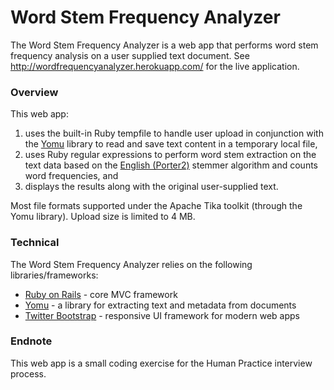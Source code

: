 # Word Stem Frequency Analyzer

The Word Stem Frequency Analyzer is a web app that performs word stem frequency analysis on a user supplied text document. See http://wordfrequencyanalyzer.herokuapp.com/ for the live application.


### Overview

This web app:
 1. uses the built-in Ruby tempfile to handle user upload in conjunction with the [Yomu](https://github.com/Erol/yomu) library to read and save text content in a temporary local file,
 2. uses Ruby regular expressions to perform word stem extraction on the text data based on the [English (Porter2)](http://snowball.tartarus.org/algorithms/english/stemmer.html) stemmer algorithm and counts word frequencies, and
 3. displays the results along with the original user-supplied text.

Most file formats supported under the Apache Tika toolkit (through the Yomu library). Upload size is limited to 4 MB.

### Technical

The Word Stem Frequency Analyzer relies on the following libraries/frameworks:

* [Ruby on Rails](http://rubyonrails.org/) - core MVC framework
* [Yomu](https://github.com/Erol/yomu) - a library for extracting text and metadata from documents
* [Twitter Bootstrap](http://getbootstrap.com/2.3.2/) - responsive UI framework for modern web apps


### Endnote

This web app is a small coding exercise for the Human Practice interview process.